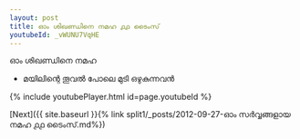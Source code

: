 ```yaml
---
layout: post
title: ഓം ശിഖണ്ഡിനെ നമഹ ൧൧ ടൈംസ്
youtubeId: _vWUNU7VqHE
---
```

 
 
 ഓം ശിഖണ്ഡിനെ നമഹ 
 
 -  മയിലിന്റെ തൂവൽ പോലെ മുടി ഒഴുകുന്നവൻ 
 
  
 
  
 
 
 
 
 
 


{% include youtubePlayer.html id=page.youtubeId %}
 
[Next]({{ site.baseurl }}{% link  split1/_posts/2012-09-27-ഓം സർവ്വങ്ങളായ നമഹ ൧൧ ടൈംസ്.md%})
 
